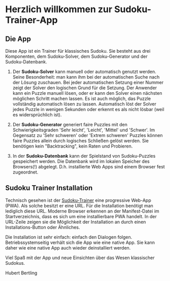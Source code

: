 # Herzlich willkommen zur Sudoku-Trainer-App

## Die App  

Diese App ist ein Trainer für klassisches Sudoku. Sie besteht aus drei Komponenten, dem Sudoku-Solver, dem Sudoku-Generator und der Sudoku-Datenbank.

1. Der **Sudoku-Solver** kann manuell oder automatisch genutzt werden. Seine Besonderheit: man kann ihm bei der automatischen Suche nach der Lösung zuschauen. Bei jeder automatischen Setzung einer Nummer zeigt der Solver den logischen Grund für die Setzung. Der Anwender kann ein Puzzle manuell lösen, oder er kann den Solver einen nächsten möglichen Schritt machen lassen. Es ist auch möglich, das Puzzle vollständig automatisch lösen zu lassen. Automatisch löst der Solver jedes Puzzle in wenigen Sekunden oder erkennt es als nicht lösbar (weil es widersprüchlich ist).

1. Der **Sudoku-Generator** generiert faire Puzzles mit den Schwierigkeitsgraden 'Sehr leicht', 'Leicht', 'Mittel' und 'Schwer'. Im Gegensatz zu 'Sehr schweren' oder 'Extrem schweren' Puzzles können faire Puzzles allein durch logisches Schließen gelöst werden. Sie benötigen kein "Backtracking", kein Raten und Probieren.

1. In der **Sudoku-Datenbank** kann der Spielstand von Sudoku-Puzzles gespeichert werden. Die Datenbank wird im lokalen Speicher des Browsers(!) abgelegt. D.h. installierte Web Apps sind einem Browser fest zugeordnet.

## Sudoku Trainer Installation

Technisch gesehen ist der [Sudoku-Trainer](https://hubertbertling.github.io/sudokuSolver/) eine progressive Web-App (PWA). Als solche besitzt er eine URL. Für die Installation benötigt man lediglich diese URL. Moderne Browser erkennen an der Manifest-Datei im Startverzeichnis, dass es sich um eine installierbare PWA handelt. In der URL-Zeile zeigen sie die Möglichkeit der Installation an durch einen Installations-Button oder Ähnliches.  

Die Installation ist sehr einfach: einfach den Dialogen folgen. Betriebssystemseitig verhält sich die App wie eine native App. Sie kann daher wie eine native App auch wieder deinstalliert werden.

Viel Spaß mit der App und neue Einsichten über das Wesen klassischer Sudokus.

Hubert Bertling